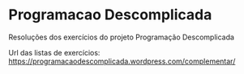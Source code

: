 # Programacao Descomplicada
Resoluções dos exercícios do projeto Programação Descomplicada

Url das listas de exercícios: https://programacaodescomplicada.wordpress.com/complementar/
